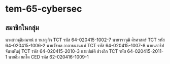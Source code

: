 # tem-65-cybersec

## สมาชิกในกลุ่ม
นางสาวชุติมณฑน์ ช านาญกิจ TCT รหัส 64-020415-1002-7
นายวราวุฒิ ศิรศาสตร์ TCT รหัส 64-020415-1006-2
นายวัชพล อาภาธนานนท์ TCT รหัส 64-020415-1007-8
นายนราธิป จันทพันธุ์ TCT รหัส 64-020415-2010-3
นายปณัติ ช่วงถึก TCT รหัส 64-020415-2011-1
นายอิ่ม ยกโต CED รหัส 62-020416-1009-1
